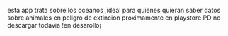 esta app trata sobre los oceanos ,ideal para quienes quieran saber datos sobre animales en peligro de extincion proximamente en playstore PD no descargar todavia !en desarollo¡
